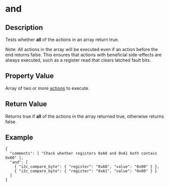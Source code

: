 # and

## Description

Tests whether **all** of the actions in an array return true.

Note: All actions in the array will be executed even if an action before the end
returns false. This ensures that actions with beneficial side-effects are always
executed, such as a register read that clears latched fault bits.

## Property Value

Array of two or more [actions](action.md) to execute.

## Return Value

Returns true if **all** of the actions in the array returned true, otherwise
returns false.

## Example

```
{
  "comments": [ "Check whether registers 0xA0 and 0xA1 both contain 0x00" ],
  "and": [
    { "i2c_compare_byte": { "register": "0xA0", "value": "0x00" } },
    { "i2c_compare_byte": { "register": "0xA1", "value": "0x00" } }
  ]
}
```
